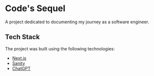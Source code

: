 # Code's Sequel

A project dedicated to documenting my journey as a software engineer.

## Tech Stack

The project was built using the following technologies:

- [Next.js](https://nextjs.org/)
- [Sanity](https://www.sanity.io/)
- [ChatGPT](https://chat.openai.com)
